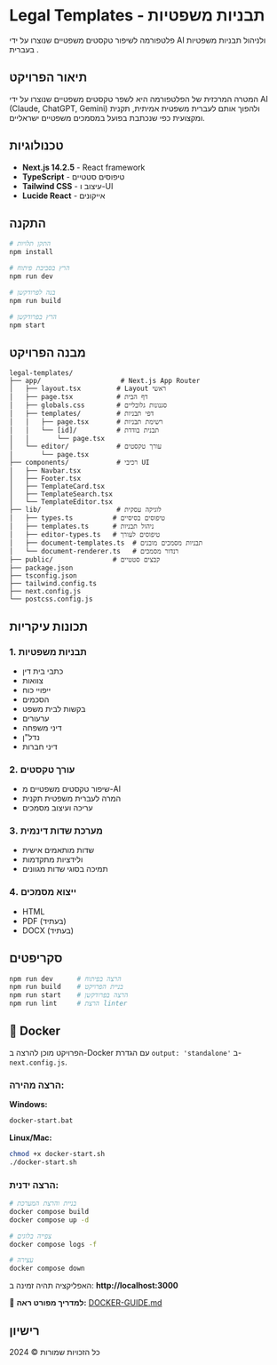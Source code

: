 # Legal Templates - תבניות משפטיות

פלטפורמה לשיפור טקסטים משפטיים שנוצרו על ידי AI ולניהול תבניות משפטיות בעברית .

## תיאור הפרויקט

המטרה המרכזית של הפלטפורמה היא לשפר טקסטים משפטיים שנוצרו על ידי AI (Claude, ChatGPT, Gemini) ולהפוך אותם לעברית משפטית אמיתית, תקנית ומקצועית כפי שנכתבת בפועל במסמכים משפטיים ישראליים.

## טכנולוגיות

- **Next.js 14.2.5** - React framework
- **TypeScript** - טיפוסים סטטיים
- **Tailwind CSS** - עיצוב ו-UI
- **Lucide React** - אייקונים

## התקנה

```bash
# התקן תלויות
npm install

# הרץ בסביבת פיתוח
npm run dev

# בנה לפרודקשן
npm run build

# הרץ בפרודקשן
npm start
```

## מבנה הפרויקט

```
legal-templates/
├── app/                    # Next.js App Router
│   ├── layout.tsx         # Layout ראשי
│   ├── page.tsx           # דף הבית
│   ├── globals.css        # סגנונות גלובליים
│   ├── templates/         # דפי תבניות
│   │   ├── page.tsx       # רשימת תבניות
│   │   └── [id]/          # תבנית בודדת
│   │       └── page.tsx
│   └── editor/            # עורך טקסטים
│       └── page.tsx
├── components/            # רכיבי UI
│   ├── Navbar.tsx
│   ├── Footer.tsx
│   ├── TemplateCard.tsx
│   ├── TemplateSearch.tsx
│   └── TemplateEditor.tsx
├── lib/                   # לוגיקה עסקית
│   ├── types.ts          # טיפוסים בסיסיים
│   ├── templates.ts      # ניהול תבניות
│   ├── editor-types.ts   # טיפוסים לעורך
│   ├── document-templates.ts  # תבניות מסמכים מובנים
│   └── document-renderer.ts   # רנדור מסמכים
├── public/               # קבצים סטטיים
├── package.json
├── tsconfig.json
├── tailwind.config.ts
├── next.config.js
└── postcss.config.js
```

## תכונות עיקריות

### 1. תבניות משפטיות
- כתבי בית דין
- צוואות
- ייפויי כוח
- הסכמים
- בקשות לבית משפט
- ערעורים
- דיני משפחה
- נדל"ן
- דיני חברות

### 2. עורך טקסטים
- שיפור טקסטים משפטיים מ-AI
- המרה לעברית משפטית תקנית
- עריכה ועיצוב מסמכים

### 3. מערכת שדות דינמית
- שדות מותאמים אישית
- ולידציות מתקדמות
- תמיכה בסוגי שדות מגוונים

### 4. ייצוא מסמכים
- HTML
- PDF (בעתיד)
- DOCX (בעתיד)

## סקריפטים

```bash
npm run dev      # הרצה בפיתוח
npm run build    # בניית הפרויקט
npm run start    # הרצה בפרודקשן
npm run lint     # הרצת linter
```

## 🐳 Docker

הפרויקט מוכן להרצה ב-Docker עם הגדרת `output: 'standalone'` ב-`next.config.js`.

### הרצה מהירה:

**Windows:**
```cmd
docker-start.bat
```

**Linux/Mac:**
```bash
chmod +x docker-start.sh
./docker-start.sh
```

### הרצה ידנית:

```bash
# בניית והרצת המערכת
docker compose build
docker compose up -d

# צפייה בלוגים
docker compose logs -f

# עצירה
docker compose down
```

האפליקציה תהיה זמינה ב: **http://localhost:3000**

📖 **למדריך מפורט ראה:** [DOCKER-GUIDE.md](./DOCKER-GUIDE.md)

## רישיון

כל הזכויות שמורות © 2024

